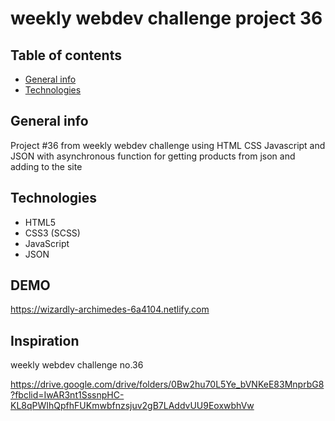 # weekly webdev challenge project 36

## Table of contents

- [General info](#general-info)
- [Technologies](#technologies)

## General info

Project #36 from weekly webdev challenge using HTML CSS Javascript and JSON with asynchronous function for getting products from json and adding to the site

## Technologies

- HTML5
- CSS3 (SCSS)
- JavaScript
- JSON

## DEMO

https://wizardly-archimedes-6a4104.netlify.com

## Inspiration

weekly webdev challenge no.36

https://drive.google.com/drive/folders/0Bw2hu70L5Ye_bVNKeE83MnprbG8?fbclid=IwAR3nt1SssnpHC-KL8qPWIhQpfhFUKmwbfnzsjuv2gB7LAddvUU9EoxwbhVw
